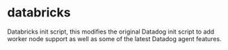 # databricks
Databricks init script, this modifies the original Datadog init script to add worker node support as well as some of the latest Datadog agent features.
